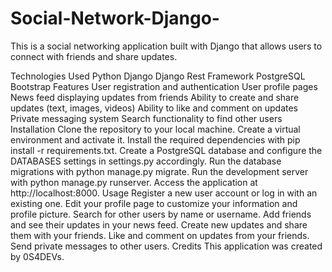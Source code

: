# Social-Network-Django-
This is a social networking application built with Django that allows users to connect with friends and share updates.

Technologies Used
Python
Django
Django Rest Framework
PostgreSQL
Bootstrap
Features
User registration and authentication
User profile pages
News feed displaying updates from friends
Ability to create and share updates (text, images, videos)
Ability to like and comment on updates
Private messaging system
Search functionality to find other users
Installation
Clone the repository to your local machine.
Create a virtual environment and activate it.
Install the required dependencies with pip install -r requirements.txt.
Create a PostgreSQL database and configure the DATABASES settings in settings.py accordingly.
Run the database migrations with python manage.py migrate.
Run the development server with python manage.py runserver.
Access the application at http://localhost:8000.
Usage
Register a new user account or log in with an existing one.
Edit your profile page to customize your information and profile picture.
Search for other users by name or username.
Add friends and see their updates in your news feed.
Create new updates and share them with your friends.
Like and comment on updates from your friends.
Send private messages to other users.
Credits
This application was created by 0S4DEVs.
